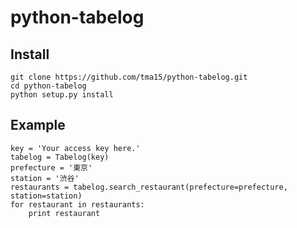 python-tabelog
====================

Install
--------------------

    git clone https://github.com/tma15/python-tabelog.git
    cd python-tabelog
    python setup.py install

Example
--------------------

    key = 'Your access key here.'
    tabelog = Tabelog(key)
    prefecture = '東京'
    station = '渋谷'
    restaurants = tabelog.search_restaurant(prefecture=prefecture, station=station)
    for restaurant in restaurants:
        print restaurant
